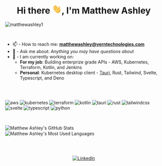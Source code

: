 <!--
Here are some ideas to get you started:

- 🔭 I’m currently working on ...
- 🌱 I’m currently learning ...
- 👯 I’m looking to collaborate on ...
- 🤔 I’m looking for help with ...
- 💬 Ask me about ...
- 📫 How to reach me: ...
- 😄 Pronouns: ...
- ⚡ Fun fact: ...
-->

#

<h1 align="center">Hi there
    <img src="https://raw.githubusercontent.com/matthewashley1/matthewashley1/main/wave.gif"
        alt="wave gif" width="30px" height="30">, I'm Matthew Ashley
</h1

<p align="left">
    <img src="https://komarev.com/ghpvc/?username=matthewashley1" alt="matthewashley1"/>
</p>

<br/>

- 📫 - How to reach me: **matthewashley@verntechnologies.com**
- 💬 - Ask me about: *Anything you may have questions about*
- 🔭 - I am currently working on:
  - **For my job**: Building enterprize grade APIs - AWS, Kubernetes, Terraform, Kotlin, and Jenkins
  - **Personal**: Kubernetes desktop client - [Tauri](https://tauri.app/), Rust, Tailwind, Svelte, Typescript, and Deno

<br/>
<br/>

<p align="left">
    <img src="https://files.svgcdn.io/logos/aws.svg"
        alt="aws" width="40" height="40" />
    <img src="https://files.svgcdn.io/skill-icons/kubernetes.svg"
        alt="kubernetes" width="40" height="40" />  
    <img src="https://files.svgcdn.io/devicon/terraform.svg"
        alt="terraform" width="40" height="40" />
    <img src="https://files.svgcdn.io/skill-icons/kotlin-light.svg"
        alt="kotlin" width="40" height="40" />
    <img src="https://files.svgcdn.io/logos/tauri.svg"
        alt="tauri" width="40" height="40" />
    <img src="https://files.svgcdn.io/skill-icons/rust.svg"
        alt="rust" width="40" height="40" />
    <img src="https://files.svgcdn.io/devicon/tailwindcss.svg"
        alt="tailwindcss" width="40" height="40" />
    <img src="https://files.svgcdn.io/skill-icons/svelte.svg"
        alt="svelte" width="40" height="40" />
    <img src="https://files.svgcdn.io/skill-icons/typescript.svg"
        alt="typescript" width="40" height="40" />
    <img src="https://files.svgcdn.io/logos/python.svg"
        alt="python" width="40" height="40" />
</p>

<br/>

<p>
    <img align="center" src="https://github-readme-stats.vercel.app/api?username=matthewashley1&show_icons=true&count_private=true&title_color=ffffff&text_color=c9cacc&icon_color=2bbc8a&bg_color=1d1f21&line_height=24"
        alt="Matthew Ashley's GitHub Stats"/>
    &nbsp;
    <img align="center" src="https://github-readme-stats.vercel.app/api/top-langs/?username=matthewashley1&layout=compact&langs_count=10&hide=makefile,cmake,java&title_color=ffffff&text_color=c9cacc&icon_color=2bbc8a&bg_color=1d1f21&card_width=250"
        alt="Matthew Ashley's Most Used Languages"/>
</p>

<br/>
<br/>

<p align="center">
    <a href="https://www.linkedin.com/in/matthew-ashley" target="blank">
        <img src="https://img.icons8.com/fluent/48/000000/linkedin.png"
            alt="LinkedIn" width="50" height="50"/>
    </a>
</p>
